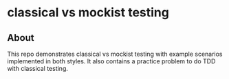 # classical vs mockist testing

## About
This repo demonstrates classical vs mockist testing with example scenarios implemented in both styles. It also contains a practice problem to do TDD with classical testing.